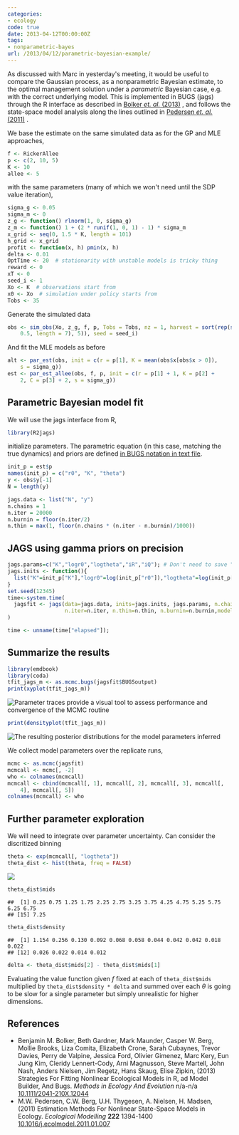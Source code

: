 ```yaml
---
categories:
- ecology
code: true
date: 2013-04-12T00:00:00Z
tags:
- nonparametric-bayes
url: /2013/04/12/parametric-bayesian-example/
---
```


As discussed with Marc in yesterday's meeting, it would be useful to compare the Gaussian process, as a nonparametric Bayesian estimate, to the optimal management solution under a _parametric_ Bayesian case, e.g. with the correct underlying model.  This is implemented in BUGS (jags) through the R interface as described in <span class="showtooltip" data-html="true" title="<p>Bolker B, Gardner B, Maunder M, Berg C, Brooks M, Comita L, Crone E, Cubaynes S, Davies T, de Valpine P, Ford J, Gimenez O, Kery M, Kim E, Lennert-Cody C, Magnusson A, Martell S, Nash J, Nielsen A, Regetz J, Skaug H and Zipkin E (2013). &ldquo;Strategies For Fitting Nonlinear Ecological Models in R, ad Model Builder, And Bugs.&rdquo; Methods in Ecology And Evolution, pp. n/a&ndash;n/a. ."><a href="http://dx.doi.org/10.1111/2041-210X.12044" rel="http://purl.org/spar/cito/usesMethodIn" >Bolker _et. al._ (2013)</a></span> , and follows the state-space model analysis along the lines outlined in <span class="showtooltip" data-html="true" title="<p>Pedersen M, Berg C, Thygesen U, Nielsen A and Madsen H (2011). &ldquo;Estimation Methods For Nonlinear State-Space Models in Ecology.&rdquo; Ecological Modelling, 222, pp. 1394&ndash;1400. ISSN 03043800."><a href="http://dx.doi.org/10.1016/j.ecolmodel.2011.01.007" rel="http://purl.org/spar/cito/usesMethodIn" >Pedersen _et. al._ (2011)</a></span> .  


We base the estimate on the same simulated data as for the GP and MLE approaches,

```r
f <- RickerAllee
p <- c(2, 10, 5)
K <- 10
allee <- 5
```

with the same parameters (many of which we won't need until the SDP value iteration),

```r
sigma_g <- 0.05
sigma_m <- 0
z_g <- function() rlnorm(1, 0, sigma_g)
z_m <- function() 1 + (2 * runif(1, 0, 1) - 1) * sigma_m
x_grid <- seq(0, 1.5 * K, length = 101)
h_grid <- x_grid
profit <- function(x, h) pmin(x, h)
delta <- 0.01
OptTime <- 20  # stationarity with unstable models is tricky thing
reward <- 0
xT <- 0
seed_i <- 1
Xo <- K  # observations start from
x0 <- Xo  # simulation under policy starts from
Tobs <- 35
```

Generate the simulated data

```r
obs <- sim_obs(Xo, z_g, f, p, Tobs = Tobs, nz = 1, harvest = sort(rep(seq(0, 
    0.5, length = 7), 5)), seed = seed_i)
```

And fit the MLE models as before


```r
alt <- par_est(obs, init = c(r = p[1], K = mean(obs$x[obs$x > 0]), 
    s = sigma_g))
est <- par_est_allee(obs, f, p, init = c(r = p[1] + 1, K = p[2] + 
    2, C = p[3] + 2, s = sigma_g))
```



## Parametric Bayesian model fit

We will use the jags interface from R,

```r
library(R2jags)
```

initialize parameters. The parametric equation (in this case, matching the true dynamics) and priors are defined [in BUGS notation in text file](https://github.com/cboettig/nonparametric-bayes/blob/795bf96ed92a708b44978610da7db3b49ebb4dce/inst/examples/BUGS/bugmodel-GammaPrior.txt).


```r
init_p = est$p
names(init_p) = c("r0", "K", "theta")
y <- obs$y[-1]
N = length(y)
```



```r
jags.data <- list("N", "y")
n.chains = 1
n.iter = 20000
n.burnin = floor(n.iter/2)
n.thin = max(1, floor(n.chains * (n.iter - n.burnin)/1000))
```





## JAGS using gamma priors on precision


```r
jags.params=c("K","logr0","logtheta","iR","iQ"); # Don't need to save "x"
jags.inits <- function(){
  list("K"=init_p["K"],"logr0"=log(init_p["r0"]),"logtheta"=log(init_p["theta"]),"iQ"=1/0.05,"iR"=1/0.1,"x"=y,.RNG.name="base::Wichmann-Hill", .RNG.seed=123)
}
set.seed(12345)
time<-system.time(       
  jagsfit <- jags(data=jags.data, inits=jags.inits, jags.params, n.chains=n.chains, 
                  n.iter=n.iter, n.thin=n.thin, n.burnin=n.burnin,model.file="bugmodel-GammaPrior.txt")
)         
```

```r
time <- unname(time["elapsed"]);
```

## Summarize the results


```r
library(emdbook)
library(coda)
tfit_jags_m <- as.mcmc.bugs(jagsfit$BUGSoutput)
print(xyplot(tfit_jags_m))
```


![Parameter traces provide a visual tool to assess performance and convergence of the MCMC routine](http://farm9.staticflickr.com/8258/8662939943_0e5faa9dc0_o.png) 

```r
print(densityplot(tfit_jags_m))
```

![The resulting posterior distributions for the model parameters inferred](http://farm9.staticflickr.com/8261/8662940039_3f5dbeee9d_o.png) 


We collect model parameters over the replicate runs,


```r
mcmc <- as.mcmc(jagsfit)
mcmcall <- mcmc[, -2]
who <- colnames(mcmcall)
mcmcall <- cbind(mcmcall[, 1], mcmcall[, 2], mcmcall[, 3], mcmcall[, 
    4], mcmcall[, 5])
colnames(mcmcall) <- who
```


## Further parameter exploration

We will need to integrate over parameter uncertainty.  Can consider the discritized binning


```r
theta <- exp(mcmcall[, "logtheta"])
theta_dist <- hist(theta, freq = FALSE)
```

![](http://farm9.staticflickr.com/8255/8662940161_6cfebf6a91_o.png) 

```r
theta_dist$mids
```

```
##  [1] 0.25 0.75 1.25 1.75 2.25 2.75 3.25 3.75 4.25 4.75 5.25 5.75 6.25 6.75
## [15] 7.25
```

```r
theta_dist$density
```

```
##  [1] 1.154 0.256 0.130 0.092 0.068 0.058 0.044 0.042 0.042 0.018 0.022
## [12] 0.026 0.022 0.014 0.012
```

```r
delta <- theta_dist$mids[2] - theta_dist$mids[1]
```


Evaluating the value function given $f$ fixed at each of `theta_dist$mids` multiplied by  `theta_dist$density * delta` and summed over each $\theta$ is going to be slow for a single parameter but simply unrealistic for higher dimensions.  

## References


- Benjamin M. Bolker, Beth Gardner, Mark Maunder, Casper W. Berg, Mollie Brooks, Liza Comita, Elizabeth Crone, Sarah Cubaynes, Trevor Davies, Perry de Valpine, Jessica Ford, Olivier Gimenez, Marc Kery, Eun Jung Kim, Cleridy Lennert-Cody, Arni Magnusson, Steve Martell, John Nash, Anders Nielsen, Jim Regetz, Hans Skaug, Elise Zipkin,   (2013) Strategies For Fitting Nonlinear Ecological Models in R, ad Model Builder, And Bugs.  *Methods in Ecology And Evolution*  n/a-n/a  [10.1111/2041-210X.12044](http://dx.doi.org/10.1111/2041-210X.12044)
- M.W. Pedersen, C.W. Berg, U.H. Thygesen, A. Nielsen, H. Madsen,   (2011) Estimation Methods For Nonlinear State-Space Models in Ecology.  *Ecological Modelling*  **222**  1394-1400  [10.1016/j.ecolmodel.2011.01.007](http://dx.doi.org/10.1016/j.ecolmodel.2011.01.007)

